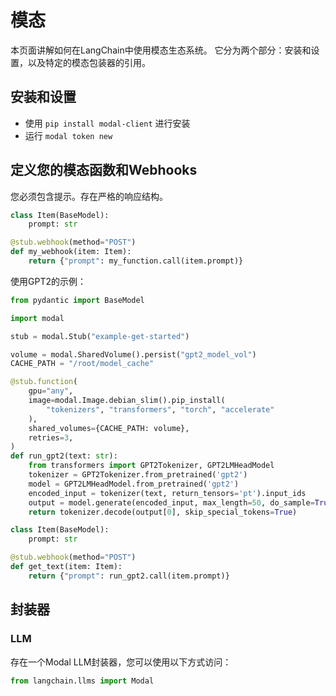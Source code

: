 # 模态

本页面讲解如何在LangChain中使用模态生态系统。
它分为两个部分：安装和设置，以及特定的模态包装器的引用。

## 安装和设置
- 使用 `pip install modal-client` 进行安装
- 运行 `modal token new`

## 定义您的模态函数和Webhooks

您必须包含提示。存在严格的响应结构。
```python
class Item(BaseModel):
    prompt: str

@stub.webhook(method="POST")
def my_webhook(item: Item):
    return {"prompt": my_function.call(item.prompt)}
```
使用GPT2的示例：
```python
from pydantic import BaseModel

import modal

stub = modal.Stub("example-get-started")

volume = modal.SharedVolume().persist("gpt2_model_vol")
CACHE_PATH = "/root/model_cache"

@stub.function(
    gpu="any",
    image=modal.Image.debian_slim().pip_install(
        "tokenizers", "transformers", "torch", "accelerate"
    ),
    shared_volumes={CACHE_PATH: volume},
    retries=3,
)
def run_gpt2(text: str):
    from transformers import GPT2Tokenizer, GPT2LMHeadModel
    tokenizer = GPT2Tokenizer.from_pretrained('gpt2')
    model = GPT2LMHeadModel.from_pretrained('gpt2')
    encoded_input = tokenizer(text, return_tensors='pt').input_ids
    output = model.generate(encoded_input, max_length=50, do_sample=True)
    return tokenizer.decode(output[0], skip_special_tokens=True)

class Item(BaseModel):
    prompt: str

@stub.webhook(method="POST")
def get_text(item: Item):
    return {"prompt": run_gpt2.call(item.prompt)}
```
## 封装器

### LLM

存在一个Modal LLM封装器，您可以使用以下方式访问：
```python
from langchain.llms import Modal
```
